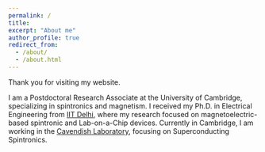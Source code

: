 ```yaml
---
permalink: /
title: 
excerpt: "About me"
author_profile: true
redirect_from: 
  - /about/
  - /about.html
---
```


Thank you for visiting my website. 

<p>
  I am a Postdoctoral Research Associate at the University of Cambridge, specializing in spintronics and magnetism. I received my Ph.D. in Electrical Engineering from <a href="https://home.iitd.ac.in/">IIT Delhi<a>, where my research focused on magnetoelectric-based spintronic and Lab-on-a-Chip devices. Currently in Cambridge, I am working in the <a href="https://www.phy.cam.ac.uk/">Cavendish Laboratory</a>, focusing on Superconducting Spintronics.
</p>

